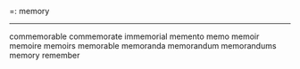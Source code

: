 =: memory

---
commemorable
commemorate
immemorial
memento
memo
memoir
memoire
memoirs
memorable
memoranda
memorandum
memorandums
memory
remember
